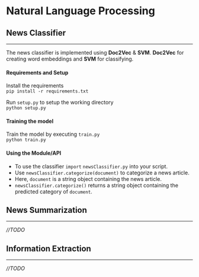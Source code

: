 # Natural Language Processing

## News Classifier
----------------------------------
The news classifier is implemented using **Doc2Vec** & **SVM**. **Doc2Vec** for creating word embeddings and **SVM** for classifying.
#### Requirements and Setup
Install the requirements  
``pip install -r requirements.txt``

Run `setup.py` to  setup the working directory  
``python setup.py``

#### Training the model
Train the model by executing `train.py`  
``python train.py``

 #### Using the Module/API
 - To use the classifier ``import`` ``newsClassifier.py`` into your script.
 - Use ``newsClassifier.categorize(document)`` to categorize a news article.
 - Here, ``document`` is a string object containing the news article.
 - ``newsClassifier.categorize()`` returns a string object containing the predicted category of ``document``.

## News Summarization
--------------------------------------
_//TODO_

## Information Extraction
----------------------------------------------
_//TODO_
